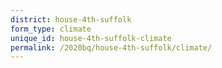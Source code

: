 ```yaml
---
district: house-4th-suffolk
form_type: climate
unique_id: house-4th-suffolk-climate
permalink: /2020bq/house-4th-suffolk/climate/
---
```


